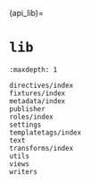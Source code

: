 (api_lib)=

# `lib`

```{toctree}
:maxdepth: 1

directives/index
fixtures/index
metadata/index
publisher
roles/index
settings
templatetags/index
text
transforms/index
utils
views
writers
```
